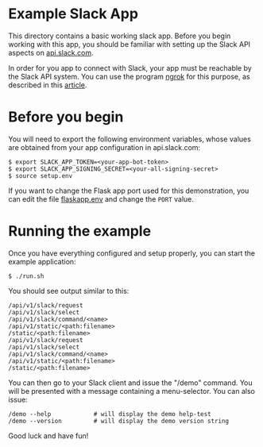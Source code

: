 # Example Slack App

This directory contains a basic working slack app.  Before you begin working
with this app, you should be familiar with setting up the Slack API aspects on
[api.slack.com](https://api.slack.com).  

In order for you app to connect with Slack, your app must be reachable by the
Slack API system.  You can use the program [ngrok](https://ngrok.com/) for this purpose,
as described in this [article](https://api.slack.com/tutorials/tunneling-with-ngrok).

# Before you begin

You will need to export the following environment variables, whose values
are obtained from your app configuration in api.slack.com:

```shell script
$ export SLACK_APP_TOKEN=<your-app-bot-token>
$ export SLACK_APP_SIGNING_SECRET=<your-all-signing-secret>
$ source setup.env
```

If you want to change the Flask app port used for this demonstration, you can
edit the file [flaskapp.env](flaskapp.env) and change the `PORT` value. 

# Running the example

Once you have everything configured and setup properly, you can start the example 
application:

```shell script
$ ./run.sh
```

You should see output similar to this:

```shell script
/api/v1/slack/request
/api/v1/slack/select
/api/v1/slack/command/<name>
/api/v1/static/<path:filename>
/static/<path:filename>
/api/v1/slack/request
/api/v1/slack/select
/api/v1/slack/command/<name>
/api/v1/static/<path:filename>
/static/<path:filename>
```

You can then go to your Slack client and issue the "/demo" command.  You will be presented
with a message containing a menu-selector.  You can also issue:

```shell script
/demo --help            # will display the demo help-test
/demo --version         # will display the demo version string
```  

Good luck and have fun!
